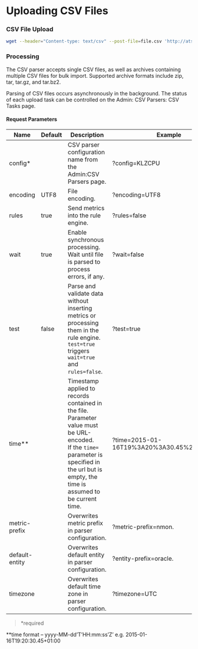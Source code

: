 # Uploading CSV Files

### CSV File Upload

```sh
wget --header="Content-type: text/csv" --post-file=file.csv 'http://atsd_server:port/csv?config=${config_name}'
```

### Processing

The CSV parser accepts single CSV files, as well as archives containing multiple CSV files for bulk import. Supported archive formats include zip, tar, tar.gz, and tar.bz2.

Parsing of CSV files occurs asynchronously in the background. The status of each upload task can be controlled on the Admin: CSV Parsers: CSV Tasks page.

#### Request Parameters

| Name | Default | Description | Example | 
| --- | --- | --- | --- | 
|  config*  |  |  CSV parser configuration name from the Admin:CSV Parsers page.  |  ?config=KLZCPU  | 
|  encoding  |  UTF8  |  File encoding.  |  ?encoding=UTF8  | 
|  rules  |  true  |  Send metrics into the rule engine.  |  ?rules=false  | 
|  wait  |  true  |  Enable synchronous processing. Wait until file is parsed to process errors, if any.  |  ?wait=false  | 
|  test  |  false  |  Parse and validate data without inserting metrics or processing them in the rule engine. `test=true` triggers `wait=true` and `rules=false`.  |  ?test=true  | 
|  time**  |  |  Timestamp applied to records contained in the file.<br>Parameter value must be URL-encoded.<br>If the `time=` parameter is specified in the url but is empty, the time is assumed to be current time.  |  ?time=2015-01-16T19%3A20%3A30.45%2B01%3A00  | 
|  metric-prefix  |  |  Overwrites metric prefix in parser configuration.  |  ?metric-prefix=nmon.  | 
|  default-entity  |  |  Overwrites default entity in parser configuration.  |  ?entity-prefix=oracle.  | 
|  timezone  |  |  Overwrites default time zone in parser configuration.  |  ?timezone=UTC  | 


> *required

**time format – yyyy-MM-dd’T’HH:mm:ss’Z’
e.g. 2015-01-16T19:20:30.45+01:00
